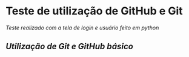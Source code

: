 # **Teste de utilização de GitHub e Git**
*Teste realizado com a tela de login e usuário feito em python*
## *Utilização de Git e GitHub básico*
